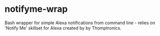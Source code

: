 # notifyme-wrap
Bash wrapper for simple Alexa notifications from command line - relies on 'Notify Me' skillset for Alexa created by by Thomptronics.
